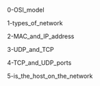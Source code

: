 0-OSI_model

1-types_of_network

2-MAC_and_IP_address

3-UDP_and_TCP

4-TCP_and_UDP_ports

5-is_the_host_on_the_network